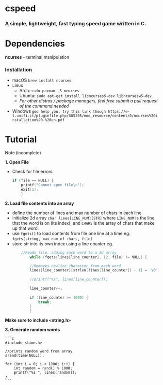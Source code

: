 # cspeed
### A simple, lightweight, fast typing speed game written in C.

# Dependencies
**ncurses** - terminal manipulation  
### Installation  
- macOS `brew install ncurses`
- Linux
	- Arch: `sudo pacman -S ncurses`
 	- Ubuntu: `sudo apt-get install libncurses5-dev libncursesw5-dev`
  	- *For other distros / package managers, feel free submit a pull request of the command needed*
- Windows `god help you, try this link though https://e-l.unifi.it/pluginfile.php/805205/mod_resource/content/0/ncurses%20installation%20-%20en.pdf`

# Tutorial
Note (incomplete)

**1. Open File**
- Check for file errors 
	``` c
	if (file == NULL) {
		printf("Cannot open file\n");
		exit(1);
		}
	```

**2. Load file contents into an array**
- define the number of lines and max number of chars in each line  
- Initialize 2d array `char lines[LINE_NUM][STR]` where `LINE_NUM` is the line that the word is on (its index), and `CHARS` is the array of chars that make up that word. 
- use `fgets()` to load contents from file one line at a time eg. `fgets(string, max num of chars, file)`
- store str into its own index using a line counter eg.
	```c
		//Reads file, adding each word to a 2d array
    		while (fgets(lines[line_counter], 12, file) != NULL) {
	
			//Removes newline character from each word
			lines[line_counter][strlen(lines[line_counter]) - 1] = '\0';
		
			//printf("%s", lines[line_counter]);
		
			line_counter++;
		
			if (line_counter >= 1000) {
			    break;
			}
		    }
	```
**Make sure to include <string.h>**

**3. Generate random words**  

	```c
	#include <time.h>
  
	//prints random word from array
	srand(time(NULL));
	
	for (int i = 0; i < 1000; i++) {
		int random = rand() % 1000;
		printf("%s ", lines[random]);
	}
	```
